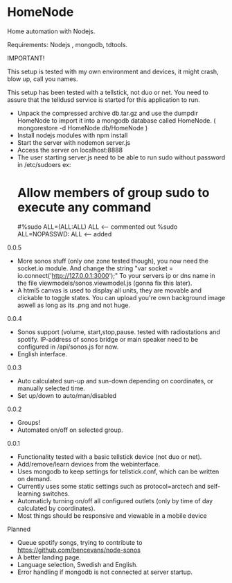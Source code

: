 HomeNode
========

Home automation with Nodejs.

Requirements: Nodejs , mongodb, tdtools.

IMPORTANT!

This setup is tested with my own environment and devices, it might crash, blow up, call you names.

This setup has been tested with a tellstick, not duo or net.
You need to assure that the telldusd service is started for this application to run.

* Unpack the compressed archive db.tar.gz and use the dumpdir HomeNode to import it into a mongodb database called HomeNode.
  ( mongorestore -d HomeNode db/HomeNode )
* Install nodejs modules with npm install
* Start the server with nodemon server.js
* Access the server on localhost:8888
* The user starting server.js need to be able to run sudo without password in /etc/sudoers ex:
	# Allow members of group sudo to execute any command
	#%sudo  ALL=(ALL:ALL) ALL <-- commented out
	%sudo ALL=NOPASSWD: ALL <-- added


0.0.5
 * More sonos stuff (only one zone tested though), you now need the socket.io module. And change the string "var socket = io.connect('http://127.0.0.1:3000');" To your servers ip or dns name in the file viewmodels/sonos.viewmodel.js (gonna fix this later).
 * A html5 canvas is used to display all units, they are movable and clickable to toggle states. You can upload you're own background image aswell as long as its .png and not huge.

0.0.4
 * Sonos support (volume, start,stop,pause. tested with radiostations and spotify.
   IP-address of sonos bridge or main speaker need to be configured in /api/sonos.js for now.
 * English interface.

0.0.3
 * Auto calculated sun-up and sun-down depending on coordinates, or manually selected time.
 * Set up/down to auto/man/disabled

0.0.2
 * Groups! 
 * Automated on/off on selected group.

0.0.1
 * Functionality tested with a basic tellstick device (not duo or net).
 * Add/remove/learn devices from the webinterface.
 * Uses mongodb to keep settings for tellstick.conf, which can be written on demand.
 * Currently uses some static settings such as protocol=arctech and self-learning switches.
 * Automaticly turning on/off all configured outlets (only by time of day calculated by coordinates).
 * Most things should be responsive and viewable in a mobile device

Planned
 * Queue spotify songs, trying to contribute to https://github.com/bencevans/node-sonos
 * A better landing page.
 * Language selection, Swedish and English.
 * Error handling if mongodb is not connected at server startup.
